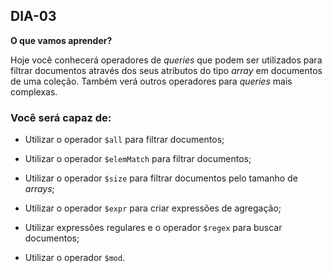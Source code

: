 ## DIA-03

**O que vamos aprender?**

Hoje você conhecerá operadores de _queries_ que podem ser utilizados para filtrar documentos através dos seus atributos do tipo _array_ em documentos de uma coleção. Também verá outros operadores para _queries_ mais complexas.

### Você será capaz de:

-   Utilizar o operador  `$all`  para filtrar documentos;
    
-   Utilizar o operador  `$elemMatch`  para filtrar documentos;
    
-   Utilizar o operador  `$size`  para filtrar documentos pelo tamanho de  _arrays_;
    
-   Utilizar o operador  `$expr`  para criar expressões de agregação;
    
-   Utilizar expressões regulares e o operador  `$regex`  para buscar documentos;
    
-   Utilizar o operador  `$mod`.

